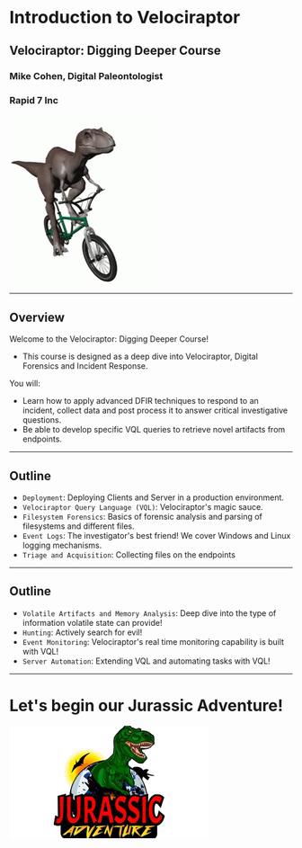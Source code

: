 
<!-- .slide: class="title" -->

<h1 style="font-size: 4ex">Introduction to Velociraptor</h1>

<div class="inset">

## Velociraptor: Digging Deeper Course

### Mike Cohen, Digital Paleontologist
### Rapid 7 Inc

</div>

<img src="../../resources/velo_bike.gif" class="fixed" style=" right: 0px;  bottom: -200px; height: 300px; z-index: -10;"/>

---

<!-- .slide: class="content" -->
## Overview

Welcome to the Velociraptor: Digging Deeper Course!

* This course is designed as a deep dive into Velociraptor, Digital
  Forensics and Incident Response.

You will:

* Learn how to apply advanced DFIR techniques to respond to an
  incident, collect data and post process it to answer critical
  investigative questions.
* Be able to develop specific VQL queries to retrieve novel artifacts
  from endpoints.

---

<!-- .slide: class="content" -->

## Outline

* `Deployment`: Deploying Clients and Server in a production environment.
* `Velociraptor Query Language (VQL)`: Velociraptor's magic sauce.
* `Filesystem Forensics`: Basics of forensic analysis and parsing of
  filesystems and different files.
* `Event Logs`: The investigator's best friend! We cover Windows and
  Linux logging mechanisms.
* `Triage and Acquisition`: Collecting files on the endpoints

---

<!-- .slide: class="content" -->
## Outline

* `Volatile Artifacts and Memory Analysis`: Deep dive into the type of information volatile state can provide!
* `Hunting`: Actively search for evil!
* `Event Monitoring`: Velociraptor's real time monitoring capability
  is built with VQL!
* `Server Automation`: Extending VQL and automating tasks with VQL!

---

<!-- .slide: class="title" -->

# Let's begin our Jurassic Adventure!

<img src="/modules/images/jurassic_adventure.jpg" style="bottom: 0px; height: 200px"  />
